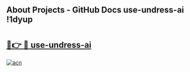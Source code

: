 ## About Projects - GitHub Docs use-undress-ai !1dyup

# <h2><a href="https://andorid.site?title=use-undress-ai&ref=13PRO">🔗👉 🔴 use-undress-ai</a></h2>

[![acn](https://github.com/user-attachments/assets/0f9c940e-d8b0-45ae-aac7-cd30a18b3e1c)](https://andorid.site?title=use-undress-ai&ref=13PRO)

